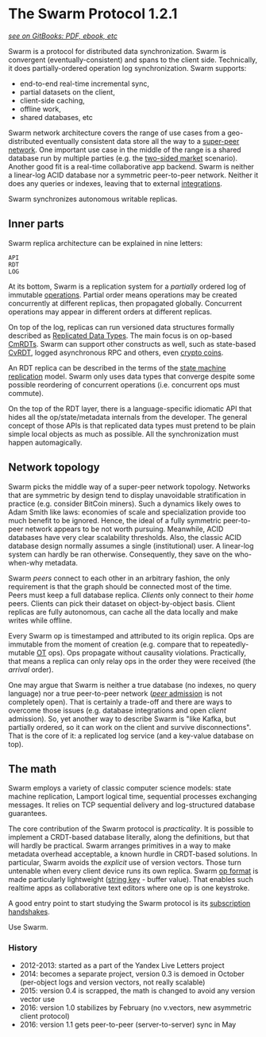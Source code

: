 # The Swarm Protocol 1.2.1 #
[*see on GitBooks: PDF, ebook, etc*](https://gritzko.gitbooks.io/swarm-the-protocol)

Swarm is a protocol for distributed data synchronization.
Swarm is convergent (eventually-consistent) and spans to the client side.
Technically, it does partially-ordered operation log synchronization.
Swarm supports:

* end-to-end real-time incremental sync,
* partial datasets on the client,
* client-side caching,
* offline work,
* shared databases, etc

Swarm network architecture covers the range of use cases from a geo-distributed eventually consistent data store all the way to a [super-peer network][super].
One important use case in the middle of the range is a shared database run by multiple parties (e.g. the [two-sided market][2sided] scenario).
Another good fit is a real-time collaborative app backend.
Swarm is neither a linear-log ACID database nor a symmetric peer-to-peer network.
Neither it does any queries or indexes, leaving that to external [integrations](adaptor.md).

Swarm synchronizes autonomous writable replicas.

[2sided]: http://lexicon.ft.com/Term?term=two_sided-markets
[super]: http://ilpubs.stanford.edu:8090/594/1/2003-33.pdf

## Inner parts

Swarm replica architecture can be explained in nine letters:

    API
    RDT
    LOG

At its bottom, Swarm is a replication system for a *partially* ordered log of immutable [operations](op.md).
Partial order means operations may be created concurrently at different replicas, then propagated globally.
Concurrent operations may appear in different orders at different replicas.

On top of the log, replicas can run versioned data structures formally described as [Replicated Data Types](rdt.md).
The main focus is on op-based [CmRDTs](crdt.md#CmRDT).
Swarm can support other constructs as well, such as state-based [CvRDT](crdt.md), logged asynchronous RPC and others, even [crypto coins](coin.md).

An RDT replica can be described in the terms of the [state machine replication][smr] model.
Swarm only uses data types that converge despite some possible reordering of concurrent operations (i.e. concurrent ops must commute).

On the top of the RDT layer, there is a language-specific idiomatic API that hides all the op/state/metadata internals from the developer.
The general concept of those APIs is that replicated data types must pretend to be plain simple local objects as much as possible.
All the synchronization must happen automagically.

[smr]: https://www.cs.cornell.edu/fbs/publications/SMSurvey.pdf

## Network topology

Swarm picks the middle way of a super-peer network topology.
Networks that are symmetric by design tend to display unavoidable stratification in practice (e.g. consider BitCoin miners).
Such a dynamics likely owes to Adam Smith like laws: economies of scale and specialization provide too much benefit to be ignored.
Hence, the ideal of a fully symmetric peer-to-peer network appears to be not worth pursuing.
Meanwhile, ACID databases have very clear scalability thresholds.
Also, the classic ACID database design normally assumes a single (institutional) user.
A linear-log system can hardly be ran otherwise.
Consequently, they save on the who-when-why metadata.

Swarm *peers* connect to each other in an arbitrary fashion, the only requirement is that the graph should be connected most of the time.  
Peers must keep a full database replica.
*Clients* only connect to their *home* peers.
Clients can pick their dataset on object-by-object basis.
Client replicas are fully autonomous, can cache all the data locally and make writes while offline.

Every Swarm op is timestamped and attributed to its origin replica.
Ops are immutable from the moment of creation (e.g. compare that to repeatedly-mutable [OT][ot] ops).
Ops propagate without causality violations.
Practically, that means a replica can only relay ops in the order they were received (the *arrival* order).

One may argue that Swarm is neither a true database (no indexes, no query language) nor a true peer-to-peer network ([*peer* admission](peerage.md) is not completely open).
That is certainly a trade-off and there are ways to overcome those issues (e.g. database integrations and open *client* admission).
So, yet another way to describe Swarm is "like Kafka, but partially ordered, so it can work on the client and survive disconnections".
That is the core of it: a replicated log service (and a key-value database on top).

[ot]: https://en.wikipedia.org/wiki/Operational_transformation

## The math

Swarm employs a variety of classic computer science models: state machine replication, Lamport logical time, sequential processes exchanging messages.
It relies on TCP sequential delivery and log-structured database guarantees.

The core contribution of the Swarm protocol is *practicality*.
It is possible to implement a CRDT-based database literally, along the definitions, but that will hardly be practical.
Swarm arranges primitives in a way to make metadata overhead acceptable, a known hurdle in CRDT-based solutions.
In particular, Swarm avoids the *explicit* use of version vectors.
Those turn untenable when every client device runs its own replica.
Swarm [op format](op.md) is made particularly lightweight ([string key](spec.md) - buffer value).
That enables such realtime apps as collaborative text editors where one op is one keystroke.

A good entry point to start studying the Swarm protocol is its [subscription handshakes](handshake.md).

Use Swarm.


### History

* 2012-2013: started as a part of the Yandex Live Letters project
* 2014: becomes a separate project, version 0.3 is demoed in October (per-object logs and version vectors, not really scalable)
* 2015: version 0.4 is scrapped, the math is changed to avoid any version vector use
* 2016: version 1.0 stabilizes by February (no v.vectors, new asymmetric client protocol)
* 2016: version 1.1 gets peer-to-peer (server-to-server) sync in May

